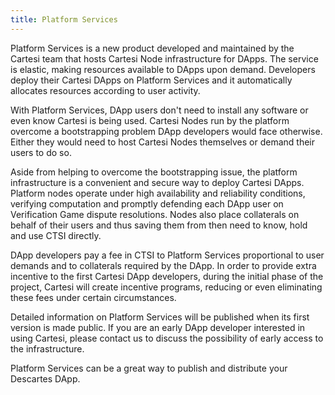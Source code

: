 ```yaml
---
title: Platform Services
---
```


Platform Services is a new product developed and maintained by the Cartesi team that hosts Cartesi Node infrastructure for DApps. The service is elastic, making resources available to DApps upon demand. Developers deploy their Cartesi DApps on Platform Services and it automatically allocates resources according to user activity. 

With Platform Services, DApp users don't need to install any software or even know Cartesi is being used. Cartesi Nodes run by the platform overcome a bootstrapping problem DApp developers would face otherwise. Either they would need to host Cartesi Nodes themselves or demand their users to do so. 

Aside from helping to overcome the bootstrapping issue, the platform infrastructure is a convenient and secure way to deploy Cartesi DApps. Platform nodes operate under high availability and reliability conditions, verifying computation and promptly defending each DApp user on Verification Game dispute resolutions. Nodes also place collaterals on behalf of their users and thus saving them from then need to know, hold and use CTSI directly.

DApp developers pay a fee in CTSI to Platform Services proportional to user demands and to collaterals required by the DApp. In order to provide extra incentive to the first Cartesi DApp developers, during the initial phase of the project, Cartesi will create incentive programs, reducing or even eliminating these fees under certain circumstances.

Detailed information on Platform Services will be published when its first version is made public. If you are an early DApp developer interested in using Cartesi, please contact us to discuss the possibility of early access to the infrastructure.

Platform Services can be a great way to publish and distribute your Descartes DApp. 
